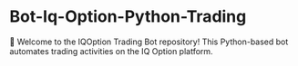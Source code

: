 # Bot-Iq-Option-Python-Trading
🤖 Welcome to the IQOption Trading Bot repository! This Python-based bot automates trading activities on the IQ Option platform. 

